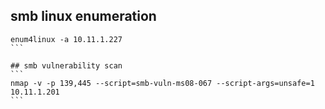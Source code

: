 
## smb linux enumeration
````
enum4linux -a 10.11.1.227
```

## smb vulnerability scan
```
nmap -v -p 139,445 --script=smb-vuln-ms08-067 --script-args=unsafe=1 10.11.1.201
```

